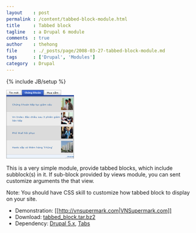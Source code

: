 ```yaml
---
layout    : post
permalink : /content/tabbed-block-module.html
title     : Tabbed block
tagline   : a Drupal 6 module
comments  : true
author    : thehong
file      : ./_posts/page/2008-03-27-tabbed-block-module.md
tags      : ['Drupal', 'Modules']
category  : Drupal
---
```

{% include JB/setup %}

<img src="/sites/toila.net/files/code/drupal/tabbed-block-screenshot.png" alt="tabbed-block-screenshot.png" title="module tabbed block screenshot" />

This is a very simple module, provide tabbed blocks, which include subblock(s) in it. If sub-block 
provided by views module, you can sent customize arguments the that view.

Note: You should have CSS skill to customize how tabbed block to display on your site.

- Demonstration: [[http://vnsupermark.com|VNSupermark.com]]
- Download: [tabbed_block.tar.bz2](http://toila.net/sites/toila.net/files/code/drupal/tabbed_block.tar.bz2)
- Dependency: [Drupal 5.x](http://ftp.drupal.org/files/projects/drupal-5.x-dev.tar.gz), [Tabs](http://drupal.org/project/jstools "")
